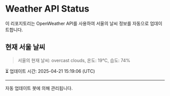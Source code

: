 
# Weather API Status

이 리포지토리는 OpenWeather API를 사용하여 서울의 날씨 정보를 자동으로 업데이트합니다.

## 현재 서울 날씨
> 서울의 현재 날씨: overcast clouds, 온도: 19°C, 습도: 74%

⏳ 업데이트 시간: 2025-04-21 15:19:06 (UTC)

---
자동 업데이트 봇에 의해 관리됩니다.
